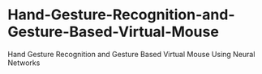 # Hand-Gesture-Recognition-and-Gesture-Based-Virtual-Mouse
Hand Gesture Recognition and Gesture Based Virtual Mouse Using Neural Networks

